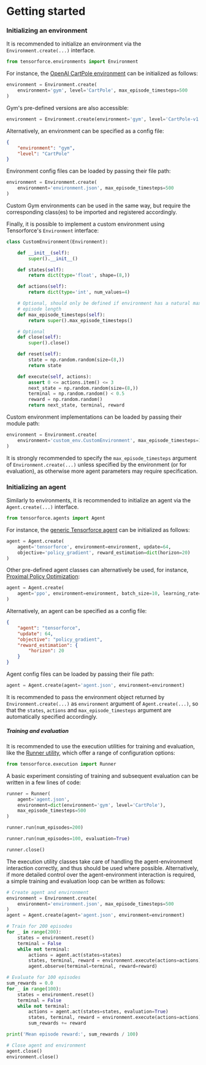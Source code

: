 Getting started
===============


### Initializing an environment

It is recommended to initialize an environment via the `Environment.create(...)` interface.

```python
from tensorforce.environments import Environment
```

For instance, the [OpenAI CartPole environment](../environments/openai_gym.html) can be initialized as follows:

```python
environment = Environment.create(
    environment='gym', level='CartPole', max_episode_timesteps=500
)
```

Gym's pre-defined versions are also accessible:

```python
environment = Environment.create(environment='gym', level='CartPole-v1')
```

Alternatively, an environment can be specified as a config file:

```json
{
    "environment": "gym",
    "level": "CartPole"
}
```

Environment config files can be loaded by passing their file path:

```python
environment = Environment.create(
    environment='environment.json', max_episode_timesteps=500
)
```

Custom Gym environments can be used in the same way, but require the corresponding class(es) to be imported and registered accordingly.

Finally, it is possible to implement a custom environment using Tensorforce's `Environment` interface:

```python
class CustomEnvironment(Environment):

    def __init__(self):
        super().__init__()

    def states(self):
        return dict(type='float', shape=(8,))

    def actions(self):
        return dict(type='int', num_values=4)

    # Optional, should only be defined if environment has a natural maximum
    # episode length
    def max_episode_timesteps(self):
        return super().max_episode_timesteps()

    # Optional
    def close(self):
        super().close()

    def reset(self):
        state = np.random.random(size=(8,))
        return state

    def execute(self, actions):
        assert 0 <= actions.item() <= 3
        next_state = np.random.random(size=(8,))
        terminal = np.random.random() < 0.5
        reward = np.random.random()
        return next_state, terminal, reward
```

Custom environment implementations can be loaded by passing their module path:

```python
environment = Environment.create(
    environment='custom_env.CustomEnvironment', max_episode_timesteps=10
)
```

It is strongly recommended to specify the `max_episode_timesteps` argument of `Environment.create(...)` unless specified by the environment (or for evaluation), as otherwise more agent parameters may require specification.




### Initializing an agent

Similarly to environments, it is recommended to initialize an agent via the `Agent.create(...)` interface.

```python
from tensorforce.agents import Agent
```

For instance, the [generic Tensorforce agent](../agents/tensorforce.html) can be initialized as follows:

```python
agent = Agent.create(
    agent='tensorforce', environment=environment, update=64,
    objective='policy_gradient', reward_estimation=dict(horizon=20)
)
```

Other pre-defined agent classes can alternatively be used, for instance, [Proximal Policy Optimization](../agents/ppo.html):

```python
agent = Agent.create(
    agent='ppo', environment=environment, batch_size=10, learning_rate=1e-3
)
```

Alternatively, an agent can be specified as a config file:

```json
{
    "agent": "tensorforce",
    "update": 64,
    "objective": "policy_gradient",
    "reward_estimation": {
        "horizon": 20
    }
}
```

Agent config files can be loaded by passing their file path:

```python
agent = Agent.create(agent='agent.json', environment=environment)
```

It is recommended to pass the environment object returned by `Environment.create(...)` as `environment` argument of `Agent.create(...)`, so that the `states`, `actions` and `max_episode_timesteps` argument are automatically specified accordingly.




##### Training and evaluation

It is recommended to use the execution utilities for training and evaluation, like the [Runner utility](../execution/runner.html), which offer a range of configuration options:

```python
from tensorforce.execution import Runner
```

A basic experiment consisting of training and subsequent evaluation can be written in a few lines of code:

```python
runner = Runner(
    agent='agent.json',
    environment=dict(environment='gym', level='CartPole'),
    max_episode_timesteps=500
)

runner.run(num_episodes=200)

runner.run(num_episodes=100, evaluation=True)

runner.close()
```

The execution utility classes take care of handling the agent-environment interaction correctly, and thus should be used where possible. Alternatively, if more detailed control over the agent-environment interaction is required, a simple training and evaluation loop can be written as follows:

```python
# Create agent and environment
environment = Environment.create(
    environment='environment.json', max_episode_timesteps=500
)
agent = Agent.create(agent='agent.json', environment=environment)

# Train for 200 episodes
for _ in range(200):
    states = environment.reset()
    terminal = False
    while not terminal:
        actions = agent.act(states=states)
        states, terminal, reward = environment.execute(actions=actions)
        agent.observe(terminal=terminal, reward=reward)

# Evaluate for 100 episodes
sum_rewards = 0.0
for _ in range(100):
    states = environment.reset()
    terminal = False
    while not terminal:
        actions = agent.act(states=states, evaluation=True)
        states, terminal, reward = environment.execute(actions=actions)
        sum_rewards += reward

print('Mean episode reward:', sum_rewards / 100)

# Close agent and environment
agent.close()
environment.close()
```
